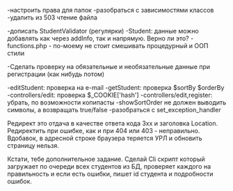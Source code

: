 -настроить права для папок 
-разобраться с зависимостями классов
-удалить из 503 чтение файла


-дописать StudentValidator (регулярки)
-Student: данные можно добавлять как через addInfo, так и напрямую. Верно ли это?
-functions.php - по-моему не стоит смешивать процедурный и ООП стили

-Сделать проверку на обязательные и необязательные данные при регистрации (как нибудь потом)



-editStudent: проверка на e-mail
-getStudent: проверка $sortBy $orderBy
-controllers/edit: проверка $_COOKIE['hash']
-controllers/edit,register: убрать, по возможности копипасты
-showSortOrder не должен выводить символы, а возвращать true/false
-разобраться с set_exception_handler

Редирект это отдача в качестве ответа кода 3xx и заголовка Location. Редиректить при ошибке, как и при 404 или 403 - неправильно. Вдобавок, в адресной строке браузера теряется УРЛ и обновить страницу нельзя.


Кстати, тебе дополнительное задание. Сделай Cli скрипт который загружает по очереди всех студентов из БД, проверяет каждого на правильность и если есть ошибки, пишет id студента и подробности ошибок.